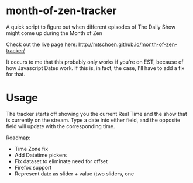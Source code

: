 # month-of-zen-tracker
A quick script to figure out when different episodes of The Daily Show might come up during the Month of Zen

Check out the live page here: http://mtschoen.github.io/month-of-zen-tracker/

It occurs to me that this probably only works if you're on EST, because of how Javascript Dates work.  If this is, in fact, the case, I'll have to add a fix for that.

# Usage
The tracker starts off showing you the current Real Time and the show that is currently on the stream.  Type a date into either field, and the opposite field will update with the corresponding time.

Roadmap:
- Time Zone fix
- Add Datetime pickers
- Fix dataset to eliminate need for offset
- Firefox support
- Represent date as slider + value (two sliders, one 
